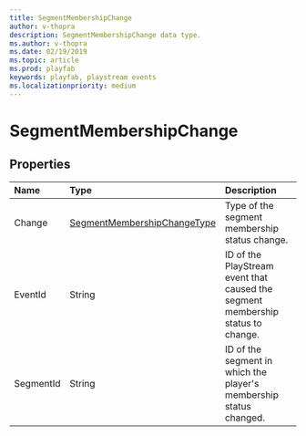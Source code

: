 ```yaml
---
title: SegmentMembershipChange
author: v-thopra
description: SegmentMembershipChange data type.
ms.author: v-thopra
ms.date: 02/19/2019
ms.topic: article
ms.prod: playfab
keywords: playfab, playstream events
ms.localizationpriority: medium
---
```


# SegmentMembershipChange

## Properties

|Name|Type|Description|
| :--------------------|:-------------------|:----------------------|
|Change|[SegmentMembershipChangeType](segmentmembershipchangetype.md)|Type of the segment membership status change.|
|EventId|String|ID of the PlayStream event that caused the segment membership status to change.|
|SegmentId|String|ID of the segment in which the player's membership status changed.|
